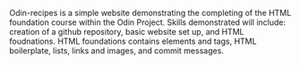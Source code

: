 Odin-recipes is a simple website demonstrating the completing of the HTML foundation course 
within the Odin Project.  Skills demonstrated will include: creation of a github repository, basic website set up, and HTML foudnations.  HTML foundations contains elements and tags, HTML boilerplate, lists, links and images, and commit messages. 